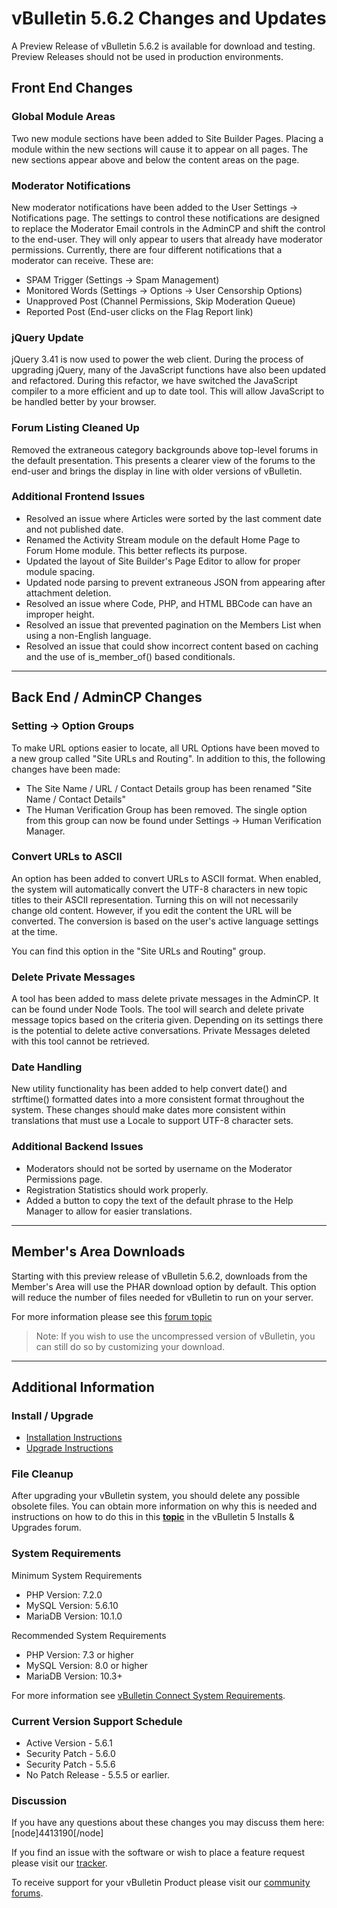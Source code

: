 # vBulletin 5.6.2 Changes and Updates

A Preview Release of vBulletin 5.6.2 is available for download and testing. Preview Releases should not be used in production environments.

## Front End Changes

### Global Module Areas

Two new module sections have been added to Site Builder Pages. Placing a module within the new sections will cause it to appear on all pages. The new sections appear above and below the content areas on the page.

### Moderator Notifications

New moderator notifications have been added to the User Settings -> Notifications page. The settings to control these notifications are designed to replace the Moderator Email controls in the AdminCP and shift the control to the end-user. They will only appear to users that already have moderator permissions. Currently, there are four different notifications that a moderator can receive. These are:

- SPAM Trigger (Settings -> Spam Management)
- Monitored Words (Settings -> Options -> User Censorship Options)
- Unapproved Post (Channel Permissions, Skip Moderation Queue)
- Reported Post (End-user clicks on the Flag Report link)

### jQuery Update

jQuery 3.41 is now used to power the web client. During the process of upgrading jQuery, many of the JavaScript functions have also been updated and refactored. During this refactor, we have switched the JavaScript compiler to a more efficient and up to date tool. This will allow JavaScript to be handled better by your browser.

### Forum Listing Cleaned Up

Removed the extraneous category backgrounds above top-level forums in the default presentation. This presents a clearer view of the forums to the end-user and brings the display in line with older versions of vBulletin.

### Additional Frontend Issues

- Resolved an issue where Articles were sorted by the last comment date and not published date.
- Renamed the Activity Stream module on the default Home Page to Forum Home module. This better reflects its purpose.
- Updated the layout of Site Builder's Page Editor to allow for proper module spacing.
- Updated node parsing to prevent extraneous JSON from appearing after attachment deletion.
- Resolved an issue where Code, PHP, and HTML BBCode can have an improper height.
- Resolved an issue that prevented pagination on the Members List when using a non-English language.
- Resolved an issue that could show incorrect content based on caching and the use of is_member_of() based conditionals.

---

## Back End / AdminCP Changes

### Setting -> Option Groups

To make URL options easier to locate, all URL Options have been moved to a new group called "Site URLs and Routing".  In addition to this, the following changes have been made:

- The Site Name / URL / Contact Details group has been renamed "Site Name / Contact Details"
- The Human Verification Group has been removed. The single option from this group can now be found under Settings -> Human Verification Manager.

### Convert URLs to ASCII

An option has been added to convert URLs to ASCII format. When enabled, the system will automatically convert the UTF-8 characters in new topic titles to their ASCII representation. Turning this on will not necessarily change old content. However, if you edit the content the URL will be converted. The conversion is based on the user's active language settings at the time.

You can find this option in the "Site URLs and Routing" group.

### Delete Private Messages

A tool has been added to mass delete private messages in the AdminCP. It can be found under Node Tools. The tool will search and delete private message topics based on the criteria given. Depending on its settings there is the potential to delete active conversations. Private Messages deleted with this tool cannot be retrieved.

### Date Handling

New utility functionality has been added to help convert date() and strftime() formatted dates into a more consistent format throughout the system. These changes should make dates more consistent within translations that must use a Locale to support UTF-8 character sets.

### Additional Backend Issues

- Moderators should not be sorted by username on the Moderator Permissions page.
- Registration Statistics should work properly.
- Added a button to copy the text of the default phrase to the Help Manager to allow for easier translations.

---

## Member's Area Downloads

Starting with this preview release of vBulletin 5.6.2, downloads from the Member's Area will use the PHAR download option by default. This option will reduce the number of files needed for vBulletin to run on your server.

For more information please see this [forum topic](https://forum.vbulletin.com/node/4404840)

> Note: If you wish to use the uncompressed version of vBulletin, you can still do so by customizing your download.

---

## Additional Information

### Install / Upgrade

- [Installation Instructions](https://www.vbulletin.com/forum/node/4391348)
- [Upgrade Instructions](https://www.vbulletin.com/forum/node/4391346)

### File Cleanup

After upgrading your vBulletin system, you should delete any possible obsolete files. You can obtain more information on why this is needed and instructions on how to do this in this [**topic**](https://www.vbulletin.com/forum/node/4391346) in the vBulletin 5 Installs & Upgrades forum.

### System Requirements

Minimum System Requirements

- PHP Version: 7.2.0
- MySQL Version: 5.6.10
- MariaDB Version: 10.1.0

Recommended System Requirements

- PHP Version: 7.3 or higher
- MySQL Version: 8.0 or higher
- MariaDB Version: 10.3+

For more information see [vBulletin Connect System Requirements](https://www.vbulletin.com/forum/node/4391344).

### Current Version Support Schedule

- Active Version - 5.6.1
- Security Patch - 5.6.0
- Security Patch - 5.5.6
- No Patch Release - 5.5.5 or earlier.

### Discussion

If you have any questions about these changes you may discuss them here: [node]4413190[/node]

If you find an issue with the software or wish to place a feature request please visit our [tracker](https://tracker.vbulletin.com).

To receive support for your vBulletin Product please visit our [community forums](https://www.vbulletin.com/forum/).
